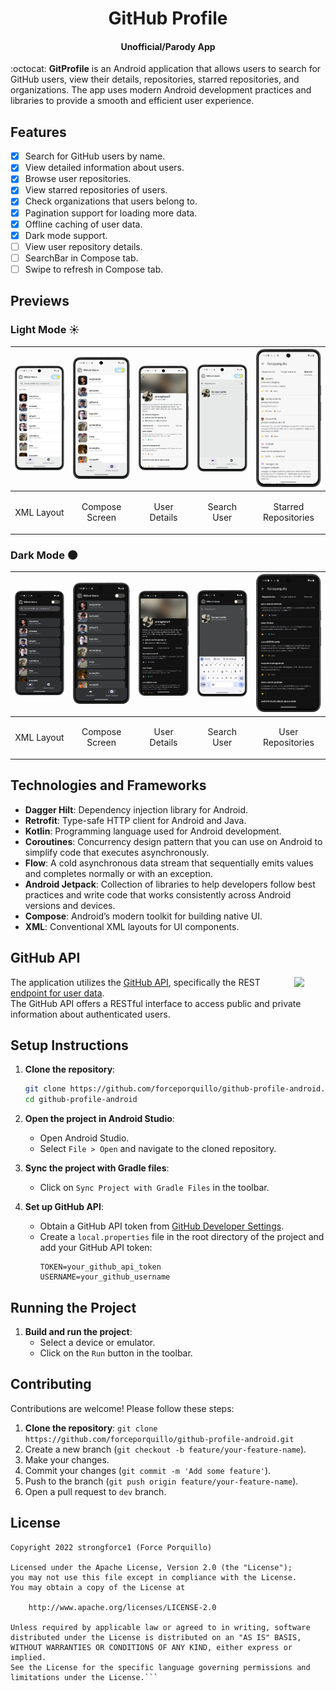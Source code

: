 <h1 align="center">GitHub Profile</h1>
<h4 align="center">Unofficial/Parody App</h4>
:octocat: <strong>GitProfile</strong> is an Android application that allows users to search for GitHub users, view their details, repositories, starred repositories, and organizations. The app uses modern Android development practices and libraries to provide a smooth and efficient user experience.

## Features
- [x] Search for GitHub users by name.
- [x] View detailed information about users.
- [x] Browse user repositories.
- [x] View starred repositories of users.
- [x] Check organizations that users belong to.
- [x] Pagination support for loading more data.
- [x] Offline caching of user data.
- [x] Dark mode support.
- [ ] View user repository details.
- [ ] SearchBar in Compose tab.
- [ ] Swipe to refresh in Compose tab.

## Previews
### Light Mode ☀️
| <img src="previews/Screenshot_20240818_131622.png" alt="Screenshot 2" width="150"/> | <img src="previews/Screenshot_20240818_134042.png" alt="Screenshot 2" width="150"/> | <img src="previews/Screenshot_20240818_133715.png" alt="Screenshot 2" width="150"/> | <img src="previews/Screenshot_20240818_133654.png" alt="Screenshot 2" width="150"/> | <img src="previews/Screenshot_20240818_131823.png" alt="Screenshot 2" width="150"/> |
|-------------------------------------------------------------------------------------|-------------------------------------------------------------------------------------|-------------------------------------------------------------------------------------|-------------------------------------------------------------------------------------|-------------------------------------------------------------------------------------|
| <p align="center">XML Layout</p>                                                    | <p align="center">Compose Screen</p>                                                | <p align="center">User Details</p>                                                  | <p align="center">Search User</p>                                                   | <p align="center">Starred Repositories</p>                                          |

### Dark Mode 🌑
| <img src="previews/Screenshot_20240818_131610.png" alt="Screenshot 2" width="150"/> | <img src="previews/Screenshot_20240818_134037.png" alt="Screenshot 2" width="150"/> | <img src="previews/Screenshot_20240818_131725.png" alt="Screenshot 2" width="150"/> | <img src="previews/Screenshot_20240818_131656.png" alt="Screenshot 2" width="150"/> | <img src="previews/Screenshot_20240818_133950.png" alt="Screenshot 2" width="150"/> |
|-------------------------------------------------------------------------------------|-------------------------------------------------------------------------------------|-------------------------------------------------------------------------------------|-------------------------------------------------------------------------------------|-------------------------------------------------------------------------------------|
| <p align="center">XML Layout</p>                                                    | <p align="center">Compose Screen</p>                                                | <p align="center">User Details</p>                                                  | <p align="center">Search User</p>                                                   | <p align="center">User Repositories</p>                                             |

## Technologies and Frameworks

- **Dagger Hilt**: Dependency injection library for Android.
- **Retrofit**: Type-safe HTTP client for Android and Java.
- **Kotlin**: Programming language used for Android development.
- **Coroutines**: Concurrency design pattern that you can use on Android to simplify code that executes asynchronously.
- **Flow**: A cold asynchronous data stream that sequentially emits values and completes normally or with an exception.
- **Android Jetpack**: Collection of libraries to help developers follow best practices and write code that works consistently across Android versions and devices.
- **Compose**: Android’s modern toolkit for building native UI.
- **XML**: Conventional XML layouts for UI components.

## GitHub API
<img src="https://github.githubassets.com/assets/GitHub-Mark-ea2971cee799.png" align="right" width="10%"/>

The application utilizes the [GitHub API](https://docs.github.com/en/rest?apiVersion=2022-11-28), specifically the REST [endpoint for user data](https://docs.github.com/en/rest/users/users?apiVersion=2022-11-28).
<br>
The GitHub API offers a RESTful interface to access public and private information about authenticated users.

## Setup Instructions

1. **Clone the repository**:
    ```sh
    git clone https://github.com/forceporquillo/github-profile-android.git
    cd github-profile-android
    ```

2. **Open the project in Android Studio**:
   - Open Android Studio.
   - Select `File > Open` and navigate to the cloned repository.

3. **Sync the project with Gradle files**:
   - Click on `Sync Project with Gradle Files` in the toolbar.

4. **Set up GitHub API**:
   - Obtain a GitHub API token from [GitHub Developer Settings](https://github.com/settings/tokens).
   - Create a `local.properties` file in the root directory of the project and add your GitHub API token:
     ```properties
     TOKEN=your_github_api_token
     USERNAME=your_github_username
     ```

## Running the Project
1. **Build and run the project**:
   - Select a device or emulator.
   - Click on the `Run` button in the toolbar.

## Contributing
Contributions are welcome! Please follow these steps:
1. **Clone the repository**: `git clone https://github.com/forceporquillo/github-profile-android.git`
1. Create a new branch (`git checkout -b feature/your-feature-name`).
2. Make your changes.
3. Commit your changes (`git commit -m 'Add some feature'`).
4. Push to the branch (`git push origin feature/your-feature-name`).
5. Open a pull request to `dev` branch.

## License
```text
Copyright 2022 strongforce1 (Force Porquillo)

Licensed under the Apache License, Version 2.0 (the "License");
you may not use this file except in compliance with the License.
You may obtain a copy of the License at

    http://www.apache.org/licenses/LICENSE-2.0

Unless required by applicable law or agreed to in writing, software
distributed under the License is distributed on an "AS IS" BASIS,
WITHOUT WARRANTIES OR CONDITIONS OF ANY KIND, either express or implied.
See the License for the specific language governing permissions and
limitations under the License.```